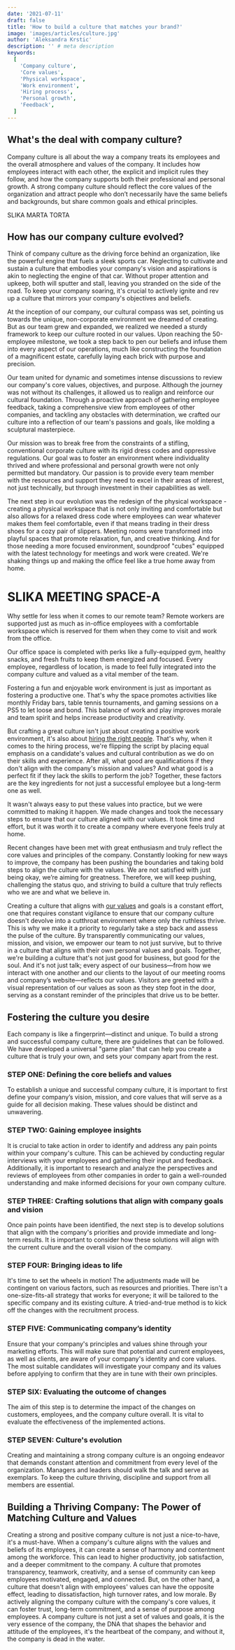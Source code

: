 ```yaml
---
date: '2021-07-11'
draft: false
title: 'How to build a culture that matches your brand?'
image: 'images/articles/culture.jpg'
author: 'Aleksandra Krstic'
description: '' # meta description
keywords:
  [
    'Company culture',
    'Core values',
    'Physical workspace',
    'Work environment',
    'Hiring process',
    'Personal growth',
    'Feedback',
  ]
---
```


## What's the deal with company culture?

Company culture is all about the way a company treats its employees and the overall atmosphere and values of the company. It includes how employees interact with each other, the explicit and implicit rules they follow, and how the company supports both their professional and personal growth. A strong company culture should reflect the core values of the organization and attract people who don’t necessarily have the same beliefs and backgrounds, but share common goals and ethical principles.

SLIKA MARTA TORTA

## How has our company culture evolved?

Think of company culture as the driving force behind an organization, like the powerful engine that fuels a sleek sports car. Neglecting to cultivate and sustain a culture that embodies your company's vision and aspirations is akin to neglecting the engine of that car. Without proper attention and upkeep, both will sputter and stall, leaving you stranded on the side of the road. To keep your company soaring, it's crucial to actively ignite and rev up a culture that mirrors your company's objectives and beliefs.

At the inception of our company, our cultural compass was set, pointing us towards the unique, non-corporate environment we dreamed of creating. But as our team grew and expanded, we realized we needed a sturdy framework to keep our culture rooted in our values. Upon reaching the 50-employee milestone, we took a step back to pen our beliefs and infuse them into every aspect of our operations, much like constructing the foundation of a magnificent estate, carefully laying each brick with purpose and precision.

Our team united for dynamic and sometimes intense discussions to review our company's core values, objectives, and purpose. Although the journey was not without its challenges, it allowed us to realign and reinforce our cultural foundation. Through a proactive approach of gathering employee feedback, taking a comprehensive view from employees of other companies, and tackling any obstacles with determination, we crafted our culture into a reflection of our team's passions and goals, like molding a sculptural masterpiece.

Our mission was to break free from the constraints of a stifling, conventional corporate culture with its rigid dress codes and oppressive regulations. Our goal was to foster an environment where individuality thrived and where professional and personal growth were not only permitted but mandatory. Our passion is to provide every team member with the resources and support they need to excel in their areas of interest, not just technically, but through investment in their capabilities as well.

The next step in our evolution was the redesign of the physical workspace - creating a physical workspace that is not only inviting and comfortable but also allows for a relaxed dress code where employees can wear whatever makes them feel comfortable, even if that means trading in their dress shoes for a cozy pair of slippers. Meeting rooms were transformed into playful spaces that promote relaxation, fun, and creative thinking. And for those needing a more focused environment, soundproof "cubes" equipped with the latest technology for meetings and work were created. We're shaking things up and making the office feel like a true home away from home.

# SLIKA MEETING SPACE-A

Why settle for less when it comes to our remote team? Remote workers are supported just as much as in-office employees with a comfortable workspace which is reserved for them when they come to visit and work from the office.

Our office space is completed with perks like a fully-equipped gym, healthy snacks, and fresh fruits to keep them energized and focused. Every employee, regardless of location, is made to feel fully integrated into the company culture and valued as a vital member of the team.

Fostering a fun and enjoyable work environment is just as important as fostering a productive one. That's why the space promotes activities like monthly Friday bars, table tennis tournaments, and gaming sessions on a PS5 to let loose and bond. This balance of work and play improves morale and team spirit and helps increase productivity and creativity.

But crafting a great culture isn't just about creating a positive work environment, it's also about [hiring the right people](/articles/what-is-the-key-to-finding-the-ultimate-match-between-a-job-candidate-and-a-company). That's why, when it comes to the hiring process, we're flipping the script by placing equal emphasis on a candidate's values and cultural contribution as we do on their skills and experience. After all, what good are qualifications if they don't align with the company's mission and values? And what good is a perfect fit if they lack the skills to perform the job? Together, these factors are the key ingredients for not just a successful employee but a long-term one as well.

It wasn't always easy to put these values into practice, but we were committed to making it happen. We made changes and took the necessary steps to ensure that our culture aligned with our values. It took time and effort, but it was worth it to create a company where everyone feels truly at home.

Recent changes have been met with great enthusiasm and truly reflect the core values and principles of the company. Constantly looking for new ways to improve, the company has been pushing the boundaries and taking bold steps to align the culture with the values. We are not satisfied with just being okay, we’re aiming for greatness. Therefore, we will keep pushing, challenging the status quo, and striving to build a culture that truly reflects who we are and what we believe in.

Creating a culture that aligns with [our values](/our-story#values) and goals is a constant effort, one that requires constant vigilance to ensure that our company culture doesn't devolve into a cutthroat environment where only the ruthless thrive. This is why we make it a priority to regularly take a step back and assess the pulse of the culture. By transparently communicating our values, mission, and vision, we empower our team to not just survive, but to thrive in a culture that aligns with their own personal values and goals. Together, we're building a culture that's not just good for business, but good for the soul. And it's not just talk; every aspect of our business—from how we interact with one another and our clients to the layout of our meeting rooms and company’s website—reflects our values. Visitors are greeted with a visual representation of our values as soon as they step foot in the door, serving as a constant reminder of the principles that drive us to be better.

## Fostering the culture you desire

Each company is like a fingerprint—distinct and unique. To build a strong and successful company culture, there are guidelines that can be followed. We have developed a universal "game plan" that can help you create a culture that is truly your own, and sets your company apart from the rest.

### STEP ONE: Defining the core beliefs and values

To establish a unique and successful company culture, it is important to first define your company’s vision, mission, and core values that will serve as a guide for all decision making. These values should be distinct and unwavering.

### STEP TWO: Gaining employee insights

It is crucial to take action in order to identify and address any pain points within your company's culture. This can be achieved by conducting regular interviews with your employees and gathering their input and feedback. Additionally, it is important to research and analyze the perspectives and reviews of employees from other companies in order to gain a well-rounded understanding and make informed decisions for your own company culture.

### STEP THREE: Crafting solutions that align with company goals and vision

Once pain points have been identified, the next step is to develop solutions that align with the company's priorities and provide immediate and long-term results. It is important to consider how these solutions will align with the current culture and the overall vision of the company.

### STEP FOUR: Bringing ideas to life

It's time to set the wheels in motion! The adjustments made will be contingent on various factors, such as resources and priorities. There isn't a one-size-fits-all strategy that works for everyone; it will be tailored to the specific company and its existing culture. A tried-and-true method is to kick off the changes with the recruitment process.

### STEP FIVE: Communicating company’s identity

Ensure that your company's principles and values shine through your marketing efforts. This will make sure that potential and current employees, as well as clients, are aware of your company's identity and core values. The most suitable candidates will investigate your company and its values before applying to confirm that they are in tune with their own principles.

### STEP SIX: Evaluating the outcome of changes

The aim of this step is to determine the impact of the changes on customers, employees, and the company culture overall. It is vital to evaluate the effectiveness of the implemented actions.

### STEP SEVEN: Culture's evolution

Creating and maintaining a strong company culture is an ongoing endeavor that demands constant attention and commitment from every level of the organization. Managers and leaders should walk the talk and serve as exemplars. To keep the culture thriving, discipline and support from all members are essential.

## Building a Thriving Company: The Power of Matching Culture and Values

Creating a strong and positive company culture is not just a nice-to-have, it's a must-have. When a company's culture aligns with the values and beliefs of its employees, it can create a sense of harmony and contentment among the workforce. This can lead to higher productivity, job satisfaction, and a deeper commitment to the company. A culture that promotes transparency, teamwork, creativity, and a sense of community can keep employees motivated, engaged, and connected. But, on the other hand, a culture that doesn't align with employees' values can have the opposite effect, leading to dissatisfaction, high turnover rates, and low morale. By actively aligning the company culture with the company's core values, it can foster trust, long-term commitment, and a sense of purpose among employees. A company culture is not just a set of values and goals, it is the very essence of the company, the DNA that shapes the behavior and attitude of the employees, it's the heartbeat of the company, and without it, the company is dead in the water.
